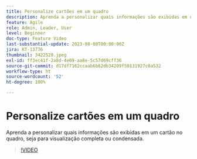 ```yaml
---
title: Personalize cartões em um quadro
description: Aprenda a personalizar quais informações são exibidas em um cartão no quadro, seja para visualização completa ou condensada.
feature: Agile
role: Admin, Leader, User
level: Beginner
doc-type: Feature Video
last-substantial-update: 2023-08-08T00:00:00Z
jira: KT-13776
thumbnail: 3422520.jpeg
exl-id: ff3ec41f-2a8d-4e09-aa8e-5c57d69cff36
source-git-commit: d17df7162ccaab6b62db34209f50131927c0a532
workflow-type: ht
source-wordcount: '52'
ht-degree: 100%

---
```


# Personalize cartões em um quadro

Aprenda a personalizar quais informações são exibidas em um cartão no quadro, seja para visualização completa ou condensada.

>[!VIDEO](https://video.tv.adobe.com/v/3422520/?quality=12&learn=on&enablevpops)
